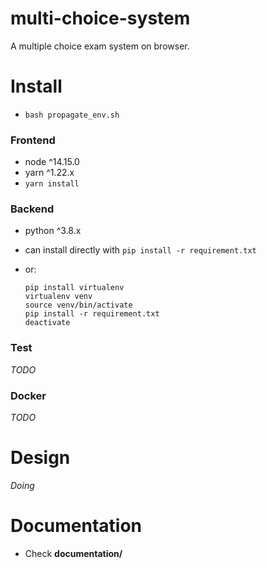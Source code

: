 # multi-choice-system

A multiple choice exam system on browser.

# Install

* `bash propagate_env.sh`

### Frontend

* node ^14.15.0
* yarn ^1.22.x
* `yarn install`

### Backend

* python ^3.8.x
* can install directly with `pip install -r requirement.txt`
* or:

  ```
  pip install virtualenv
  virtualenv venv
  source venv/bin/activate
  pip install -r requirement.txt
  deactivate
  ```

### Test

_TODO_

### Docker

_TODO_

# Design

_Doing_

# Documentation

* Check __documentation/__
